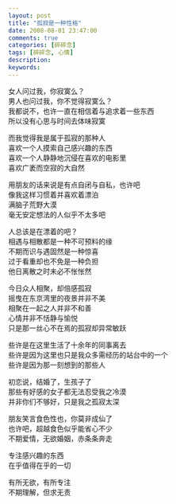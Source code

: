 ```yaml
---
layout: post
title: "孤寂是一种性格"
date: 2008-08-01 23:47:00
comments: true
categories: [碎碎念]
tags: [碎碎念, 心情]
description: 
keywords: 
---
```


女人问过我，你寂寞么？  
男人也问过我，你不觉得寂寞么？  
我都说不，也许一直在相信着与追求着一些东西  
所以没有心思与时间去体味寂寞  

<!--more-->

而我觉得我是属于孤寂的那种人  
喜欢一个人摸索自己感兴趣的东西  
喜欢一个人静静地沉侵在喜欢的电影里  
喜欢广袤而空寂的大自然

用朋友的话来说是有点自闭与自私，也许吧  
像我这样习惯着并喜欢着漂泊  
满脑子荒野大漠  
毫无安定想法的人似乎不太多吧

人总该是在漂着的吧？  
相遇与相散都是一种不可预料的缘  
不期而识与遇固然是一种惊喜  
过于看重却也不免是一种负担  
他日离散之时未必不怅怅然

今日众人相聚，却倍感孤寂  
摇曳在东京湾里的夜景并非不美  
相聚在一起之人并非不和善  
心情并非不恬静与愉悦  
只是那一丝心不在焉的孤寂却异常敏跃

些许是在这里生活了十余年的同事离去  
些许是因为这里也只是我众多需经历的站台中的一个  
些许是因为那一刻想到的那些人  


初恋说，结婚了，生孩子了  
那些有好感的女子都无法忍受我之冷漠  
并非你们不够好，只是我之孤寂太深  

朋友笑言食色性也，你莫非成仙了  
也许吧，超越食色似乎能省心不少  
不期爱情，无欲婚姻，赤条条奔走

专注感兴趣的东西  
在乎值得在乎的一切

有所无欲，有所专注  
不期理解，但求无责
